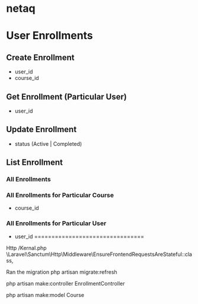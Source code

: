 # netaq
# User Enrollments
## Create Enrollment
- user_id
- course_id

## Get Enrollment (Particular User)
- user_id

## Update Enrollment
- status (Active | Completed)

## List Enrollment
### All Enrollments
### All Enrollments for Particular Course
- course_id
### All Enrollments for Particular User
- user_id
================================

Http
/Kernal.php
 \Laravel\Sanctum\Http\Middleware\EnsureFrontendRequestsAreStateful::class,

 Ran the migration
 php artisan migrate:refresh

php artisan make:controller EnrollmentController

php artisan make:model Course
